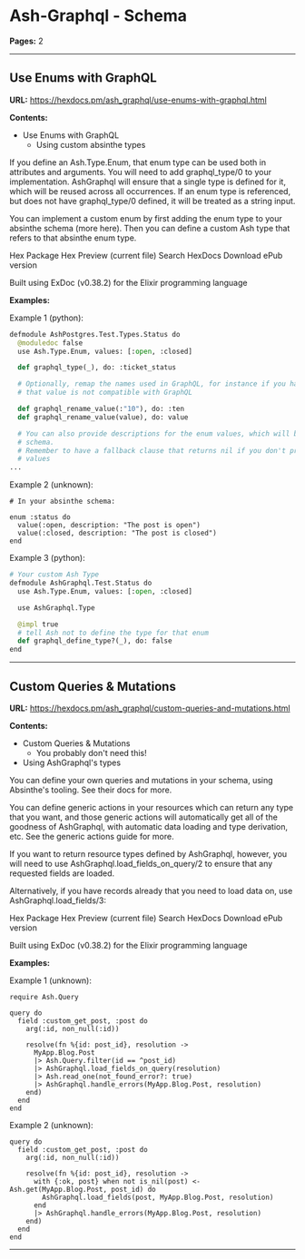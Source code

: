 # Ash-Graphql - Schema

**Pages:** 2

---

## Use Enums with GraphQL

**URL:** https://hexdocs.pm/ash_graphql/use-enums-with-graphql.html

**Contents:**
- Use Enums with GraphQL
  - Using custom absinthe types

If you define an Ash.Type.Enum, that enum type can be used both in attributes and arguments. You will need to add graphql_type/0 to your implementation. AshGraphql will ensure that a single type is defined for it, which will be reused across all occurrences. If an enum type is referenced, but does not have graphql_type/0 defined, it will be treated as a string input.

You can implement a custom enum by first adding the enum type to your absinthe schema (more here). Then you can define a custom Ash type that refers to that absinthe enum type.

Hex Package Hex Preview (current file) Search HexDocs Download ePub version

Built using ExDoc (v0.38.2) for the Elixir programming language

**Examples:**

Example 1 (python):
```python
defmodule AshPostgres.Test.Types.Status do
  @moduledoc false
  use Ash.Type.Enum, values: [:open, :closed]

  def graphql_type(_), do: :ticket_status

  # Optionally, remap the names used in GraphQL, for instance if you have a value like `:"10"`
  # that value is not compatible with GraphQL

  def graphql_rename_value(:"10"), do: :ten
  def graphql_rename_value(value), do: value

  # You can also provide descriptions for the enum values, which will be exposed in the GraphQL
  # schema.
  # Remember to have a fallback clause that returns nil if you don't provide descriptions for all
  # values
...
```

Example 2 (unknown):
```unknown
# In your absinthe schema:

enum :status do
  value(:open, description: "The post is open")
  value(:closed, description: "The post is closed")
end
```

Example 3 (python):
```python
# Your custom Ash Type
defmodule AshGraphql.Test.Status do
  use Ash.Type.Enum, values: [:open, :closed]

  use AshGraphql.Type

  @impl true
  # tell Ash not to define the type for that enum
  def graphql_define_type?(_), do: false
end
```

---

## Custom Queries & Mutations

**URL:** https://hexdocs.pm/ash_graphql/custom-queries-and-mutations.html

**Contents:**
- Custom Queries & Mutations
  - You probably don't need this!
- Using AshGraphql's types

You can define your own queries and mutations in your schema, using Absinthe's tooling. See their docs for more.

You can define generic actions in your resources which can return any type that you want, and those generic actions will automatically get all of the goodness of AshGraphql, with automatic data loading and type derivation, etc. See the generic actions guide for more.

If you want to return resource types defined by AshGraphql, however, you will need to use AshGraphql.load_fields_on_query/2 to ensure that any requested fields are loaded.

Alternatively, if you have records already that you need to load data on, use AshGraphql.load_fields/3:

Hex Package Hex Preview (current file) Search HexDocs Download ePub version

Built using ExDoc (v0.38.2) for the Elixir programming language

**Examples:**

Example 1 (unknown):
```unknown
require Ash.Query

query do
  field :custom_get_post, :post do
    arg(:id, non_null(:id))

    resolve(fn %{id: post_id}, resolution ->
      MyApp.Blog.Post
      |> Ash.Query.filter(id == ^post_id)
      |> AshGraphql.load_fields_on_query(resolution)
      |> Ash.read_one(not_found_error?: true)
      |> AshGraphql.handle_errors(MyApp.Blog.Post, resolution)
    end)
  end
end
```

Example 2 (unknown):
```unknown
query do
  field :custom_get_post, :post do
    arg(:id, non_null(:id))

    resolve(fn %{id: post_id}, resolution ->
      with {:ok, post} when not is_nil(post) <- Ash.get(MyApp.Blog.Post, post_id) do
        AshGraphql.load_fields(post, MyApp.Blog.Post, resolution)
      end
      |> AshGraphql.handle_errors(MyApp.Blog.Post, resolution)
    end)
  end
end
```

---
